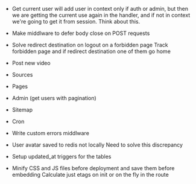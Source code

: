 * Get current user will add user in context only if auth or admin,
  but then we are getting the current use again in the handler,
  and if not in context we're going to get it from session.
  Think about this.

* Make middlware to defer body close on POST requests

* Solve redirect destination on logout on a forbidden page
  Track forbidden page and if redirect destination one of them go home

* Post new video
* Sources
* Pages
* Admin (get users with pagination)
* Sitemap
* Cron

* Write custom errors middlware

* User avatar saved to redis not locally
  Need to solve this discrepancy

* Setup updated_at triggers for the tables
* Minify CSS and JS files before deployment and save them before embedding
  Calculate just etags on init or on the fly in the route